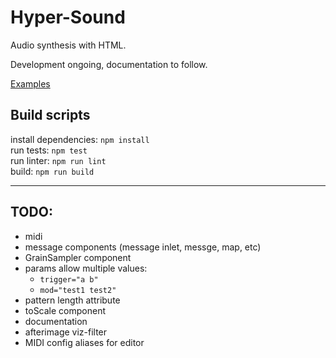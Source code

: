# Hyper-Sound
Audio synthesis with HTML.

Development ongoing, documentation to follow.

[Examples](examples.md)

## Build scripts
install dependencies: `npm install`  
run tests: `npm test`  
run linter: `npm run lint`  
build: `npm run build`  

---

## TODO:
- midi
- message components (message inlet, messge, map, etc)
- GrainSampler component
- params allow multiple values:
  - `trigger="a b"`
  - `mod="test1 test2"`
- pattern length attribute
- toScale component
- documentation
- afterimage viz-filter
- MIDI config aliases for editor